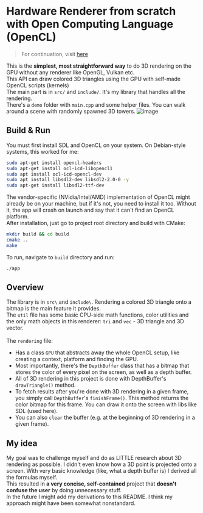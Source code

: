 # Hardware Renderer from scratch with Open Computing Language (OpenCL)
> For continuation, visit [here](https://github.com/Lukasz13866417/HardwareRenderer)

This is the **simplest, most straightforward way** to do 3D rendering on the GPU without any renderer like OpenGL, Vulkan etc. \
This API can draw colored 3D triangles using the GPU with self-made OpenCL scripts (kernels) \
The main part is in ```src/``` and ```include/```. It's my library that handles all the rendering.\
There's a ```demo``` folder with ```main.cpp``` and some helper files. You can walk around a scene with randomly spawned 3D towers.
![image](https://github.com/user-attachments/assets/1e715f8a-d027-4e30-a6a5-72deed56b24a)

## Build & Run
You must first install SDL and OpenCL on your system. On Debian-style systems, this worked for me:
```bash
sudo apt-get install opencl-headers
sudo apt-get install ocl-icd-libopencl1
sudo apt install ocl-icd-opencl-dev
sudo apt install libsdl2-dev libsdl2-2.0-0 -y
sudo apt-get install libsdl2-ttf-dev
```
The vendor-specific (NVidia/Intel/AMD) implementation of OpenCL might already be on your machine, but if it's not, you need to install it too. Without it, the app will crash on launch and say that it can't find an OpenCL platform. <br>
After installation, just go to project root directory and build with CMake:
```bash
mkdir build && cd build
cmake ..
make
```
To run, navigate to ```build``` directory and run:
```bash
./app 
```
## Overview
The library is in ```src\``` and ```include\```. Rendering a colored 3D triangle onto a bitmap is the main feature it provides. <br>The ```util``` file has some basic CPU-side math functions, color utilities and the only math objects in this renderer: ```tri``` and ```vec``` - 3D triangle and 3D vector. <br><br>
The ```rendering``` file:
- Has a class ```GPU``` that abstracts away the whole OpenCL setup, like creating a context, platform and finding the GPU. 
- Most importantly, there's the ```DepthBuffer``` class that has a bitmap that stores the color of every pixel on the screen, as well as a depth buffer. 
- All of 3D rendering in this project is done with DepthBuffer's ```drawTriangle()``` method. 
- To fetch results after you're done with 3D rendering in a given frame, you simply call ```DepthBuffer```'s ```finishFrame()```. This method returns the color bitmap for this frame. You can draw it onto the screen with libs like SDL (used here). 
- You can also ```clear``` the buffer (e.g. at the beginning of 3D rendering in a given frame).
## My idea
My goal was to challenge myself and do as LITTLE research about 3D rendering as possible. I didn't even know how a 3D point is projected onto a screen. With very basic knowledge (like, what a depth buffer is) I derived all the formulas myself. <br>
This resulted in **a very concise, self-contained** project that **doesn't confuse the user** by doing unnecessary stuff. <br> In the future I might add my derivations to this README. I think my approach might have been somewhat nonstandard. <br><br>
